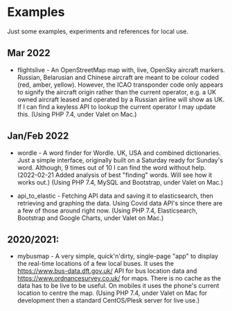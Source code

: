 # Examples

Just some examples, experiments and references for local use.

## Mar 2022
* flightslive - An OpenStreetMap map with, live, OpenSky aircraft markers. Russian, Belarusian and Chinese aircraft are meant to be colour coded (red, amber, yellow). However, the ICAO transponder code only appears to signify the aircraft origin rather than the current operator, e.g. a UK owned aircraft leased and operated by a Russian airline will show as UK. If I can find a keyless API to lookup the current operator I may update this. (Using PHP 7.4, under Valet on Mac.)

## Jan/Feb 2022
* wordle - A word finder for Wordle. UK, USA and combined dictionaries. Just a simple interface, originally built on a Saturday ready for Sunday's word. Although, 9 times out of 10 I can find the word without help. (2022-02-21 Added analysis of best "finding" words. Will see how it works out.) (Using PHP 7.4, MySQL and Bootstrap, under Valet on Mac.)

* api_to_elastic - Fetching API data and saving it to elasticsearch, then retrieving and graphing the data. Using Covid data API's since there are a few of those around right now. (Using PHP 7.4, Elasticsearch, Bootstrap and Google Charts, under Valet on Mac.)

## 2020/2021:
* mybusmap - A very simple, quick'n'dirty, single-page "app" to display the real-time locations of a few local buses. It uses the https://www.bus-data.dft.gov.uk/ API for bus location data and https://www.ordnancesurvey.co.uk/ for maps. There is no cache as the data has to be live to be useful. On mobiles it uses the phone's current location to centre the map. (Using PHP 7.4, under Valet on Mac for development then a standard CentOS/Plesk server for live use.)
